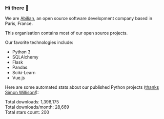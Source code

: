 ### Hi there 👋

We are [Abilian](https://abilian.com/), an open source software development company based in Paris, France.

This organisation contains most of our open source projects.

Our favorite technologies include:

- Python 3
- SQLAlchemy
- Flask
- Pandas
- Sciki-Learn
- Vue.js

Here are some automated stats about our published Python projects
([thanks Simon Willison!][sw-post]):

<!--marker-->
Total downloads: 1,398,175<br>
Total downloads/month: 28,669<br>
Total stars count: 200
<!--end-->

[sw-post]: https://simonwillison.net/2020/Jul/10/self-updating-profile-readme/
